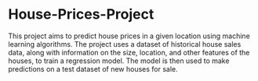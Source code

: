 # House-Prices-Project
This project aims to predict house prices in a given location using machine learning algorithms. The project uses a dataset of historical house sales data, along with information on the size, location, and other features of the houses, to train a regression model. The model is then used to make predictions on a test dataset of new houses for sale.

